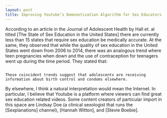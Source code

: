 ```yaml
---
layout: post
title: Improving Youtube’s Demonetization Algorithm for Sex Educators
---
```


According to an article in the Journal of Adolescent Health by Hall et. al titled [The State of Sex Education in the United States] there are currently less than 15 states that require sex education be medically accurate. At the same, they observed that while the quality of sex education in the United States went down from 2006 to 2014, there was an analogous trend where teen pregnancies when down and the use of contraception for teenagers went up during the time period. They stated that:

 ```

 These coincident trends suggest that adolescents are receiving information about birth control and condoms elsewhere.

 ```

By elsewhere, I think a natural interpretation would mean the Internet. In particular, I believe that Youtube is a platform where viewers can find great sex education related videos. Some content creators of particular import in this space are Lindsay Doe (a clinical sexologist that runs the [Sexplanations] channel), [Hannah Witton], and [Stevie Boebie].
